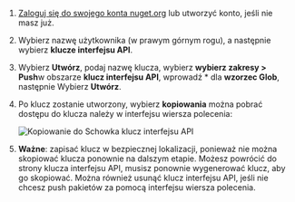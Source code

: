 1. [Zaloguj się do swojego konta nuget.org](https://www.nuget.org/users/account/LogOn?returnUrl=%2F) lub utworzyć konto, jeśli nie masz już.

1. Wybierz nazwę użytkownika (w prawym górnym rogu), a następnie wybierz **klucze interfejsu API**.

1. Wybierz **Utwórz**, podaj nazwę klucza, wybierz **wybierz zakresy > Push**w obszarze **klucz interfejsu API**, wprowadź * dla **wzorzec Glob**, następnie Wybierz **Utwórz**.

1. Po klucz zostanie utworzony, wybierz **kopiowania** można pobrać dostępu do klucza należy w interfejsu wiersza polecenia:

    ![Kopiowanie do Schowka klucz interfejsu API](../media/QS_Create-02-APIKey.png)

1. **Ważne**: zapisać klucz w bezpiecznej lokalizacji, ponieważ nie można skopiować klucza ponownie na dalszym etapie. Możesz powrócić do strony klucza interfejsu API, musisz ponownie wygenerować klucz, aby go skopiować. Można również usunąć klucz interfejsu API, jeśli nie chcesz push pakietów za pomocą interfejsu wiersza polecenia.